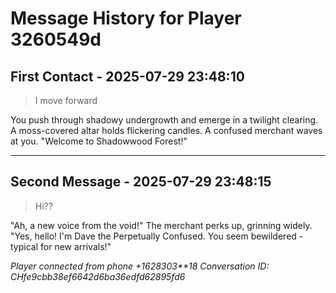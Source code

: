 # Message History for Player 3260549d

## First Contact - 2025-07-29 23:48:10

> I move forward

You push through shadowy undergrowth and emerge in a twilight clearing. A moss-covered altar holds flickering candles. A confused merchant waves at you. "Welcome to Shadowwood Forest!"

---

## Second Message - 2025-07-29 23:48:15

> Hi??

"Ah, a new voice from the void!" The merchant perks up, grinning widely. "Yes, hello! I'm Dave the Perpetually Confused. You seem bewildered - typical for new arrivals!"

*Player connected from phone +1628303**18*
*Conversation ID: CHfe9cbb38ef6642d6ba36edfd62895fd6*